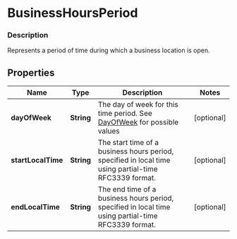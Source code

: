 
# BusinessHoursPeriod

### Description

Represents a period of time during which a business location is open.

## Properties
Name | Type | Description | Notes
------------ | ------------- | ------------- | -------------
**dayOfWeek** | **String** | The day of week for this time period. See [DayOfWeek](#type-dayofweek) for possible values |  [optional]
**startLocalTime** | **String** | The start time of a business hours period, specified in local time using partial-time RFC3339 format. |  [optional]
**endLocalTime** | **String** | The end time of a business hours period, specified in local time using partial-time RFC3339 format. |  [optional]



